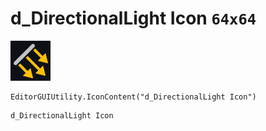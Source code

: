 # d_DirectionalLight Icon `64x64`
<img src="/img/d_DirectionalLight%20Icon.png" width=64 height=64>

``` CSharp
EditorGUIUtility.IconContent("d_DirectionalLight Icon")
```
```
d_DirectionalLight Icon
```
